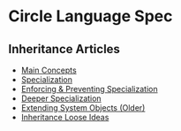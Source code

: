 Circle Language Spec
====================

Inheritance Articles
--------------------

- [Main Concepts](inheritance-main-concepts.md)
- [Specialization](specialization.md)
- [Enforcing & Preventing Specialization](enforcing-and-preventing-specialization.md)
- [Deeper Specialization](deeper-specialization.md)
- [Extending System Objects (Older)](extending-system-objects-older.md)
- [Inheritance Loose Ideas](inheritance-loose-ideas.md)